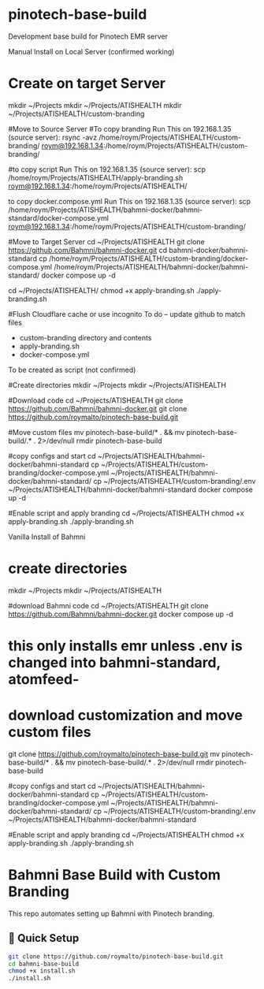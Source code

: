 # pinotech-base-build
Development base build for Pinotech EMR server


Manual Install on Local Server (confirmed working)
# Create on target Server
mkdir ~/Projects
mkdir ~/Projects/ATISHEALTH
mkdir ~/Projects/ATISHEALTH/custom-branding

#Move to Source Server
#To copy branding Run This on 192.168.1.35 (source server):
rsync -avz /home/roym/Projects/ATISHEALTH/custom-branding/ roym@192.168.1.34:/home/roym/Projects/ATISHEALTH/custom-branding/

#to copy script Run This on 192.168.1.35 (source server):
scp /home/roym/Projects/ATISHEALTH/apply-branding.sh roym@192.168.1.34:/home/roym/Projects/ATISHEALTH/

to copy docker.compose.yml Run This on 192.168.1.35 (source server):
scp /home/roym/Projects/ATISHEALTH/bahmni-docker/bahmni-standard/docker-compose.yml roym@192.168.1.34:/home/roym/Projects/ATISHEALTH/custom-branding/

#Move to Target Server
cd ~/Projects/ATISHEALTH
git clone https://github.com/Bahmni/bahmni-docker.git
cd bahmni-docker/bahmni-standard
cp /home/roym/Projects/ATISHEALTH/custom-branding/docker-compose.yml /home/roym/Projects/ATISHEALTH/bahmni-docker/bahmni-standard/
docker compose up -d

cd ~/Projects/ATISHEALTH/
chmod +x apply-branding.sh
./apply-branding.sh

#Flush Cloudflare cache or use incognito
To do – update github to match files
-	custom-branding directory and contents
-	apply-branding.sh
-	docker-compose.yml


To be created as script (not confirmed)

#Create directories
mkdir ~/Projects
mkdir ~/Projects/ATISHEALTH

#Download code
cd ~/Projects/ATISHEALTH
git clone https://github.com/Bahmni/bahmni-docker.git
git clone https://github.com/roymalto/pinotech-base-build.git

#Move custom files
mv pinotech-base-build/* . && mv pinotech-base-build/.* . 2>/dev/null
rmdir pinotech-base-build

#copy configs and start
cd ~/Projects/ATISHEALTH/bahmni-docker/bahmni-standard
cp ~/Projects/ATISHEALTH/custom-branding/docker-compose.yml ~/Projects/ATISHEALTH/bahmni-docker/bahmni-standard/
cp ~/Projects/ATISHEALTH/custom-branding/.env ~/Projects/ATISHEALTH/bahmni-docker/bahmni-standard
docker compose up -d

#Enable script and apply branding
cd ~/Projects/ATISHEALTH
chmod +x apply-branding.sh
./apply-branding.sh




Vanilla Install of Bahmni

# create directories
mkdir ~/Projects
mkdir ~/Projects/ATISHEALTH

#download Bahmni code
cd ~/Projects/ATISHEALTH
git clone https://github.com/Bahmni/bahmni-docker.git
docker compose up -d

# this only installs emr unless .env is changed into bahmni-standard, atomfeed-



# download customization and move custom files
git clone https://github.com/roymalto/pinotech-base-build.git
mv pinotech-base-build/* . && mv pinotech-base-build/.* . 2>/dev/null
rmdir pinotech-base-build

#copy configs and start
cd ~/Projects/ATISHEALTH/bahmni-docker/bahmni-standard
cp ~/Projects/ATISHEALTH/custom-branding/docker-compose.yml ~/Projects/ATISHEALTH/bahmni-docker/bahmni-standard/
cp ~/Projects/ATISHEALTH/custom-branding/.env ~/Projects/ATISHEALTH/bahmni-docker/bahmni-standard




#Enable script and apply branding
cd ~/Projects/ATISHEALTH
chmod +x apply-branding.sh
./apply-branding.sh



# Bahmni Base Build with Custom Branding

This repo automates setting up Bahmni with Pinotech branding.

## 🚀 Quick Setup

```bash
git clone https://github.com/roymalto/pinotech-base-build.git
cd bahmni-base-build
chmod +x install.sh
./install.sh
